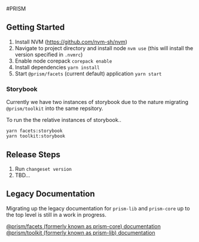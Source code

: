 #PRISM

## Getting Started

1. Install NVM (https://github.com/nvm-sh/nvm)
2. Navigate to project directory and install node `nvm use` (this will install the version specified in `.nvmrc`)
3. Enable node corepack `corepack enable`
4. Install dependencies `yarn install`
5. Start `@prism/facets` (current default) application `yarn start`

### Storybook

Currently we have two instances of storybook due to the nature migrating `@prism/toolkit` into the same repsitory.

To run the the relative instances of storybook..

```
yarn facets:storybook
yarn toolkit:storybook
```

## Release Steps

1. Run `changeset version`
2. TBD...

## Legacy Documentation

Migrating up the legacy documentation for `prism-lib` and `prism-core` up to the top level is still in a work in progress.

[@prism/facets (formerly known as prism-core) documentation](packages/facets/README.md)<br />
[@prism/toolkit (formerly known as prism-lib) documentation](packages/toolkit/README.md)
